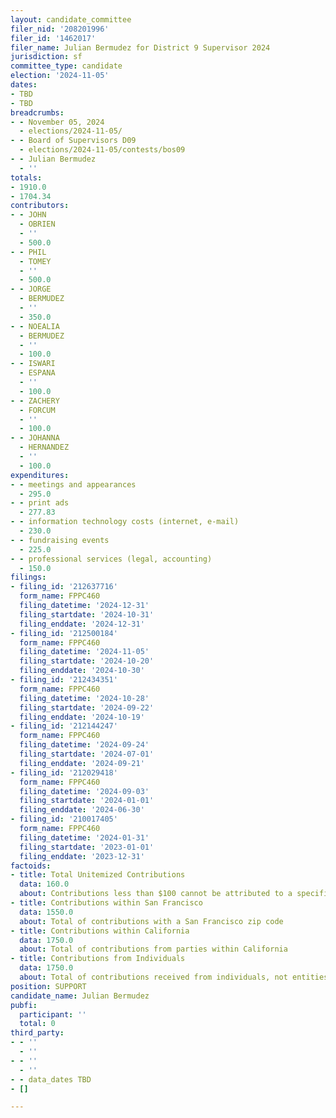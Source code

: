 ```yaml
---
layout: candidate_committee
filer_nid: '208201996'
filer_id: '1462017'
filer_name: Julian Bermudez for District 9 Supervisor 2024
jurisdiction: sf
committee_type: candidate
election: '2024-11-05'
dates:
- TBD
- TBD
breadcrumbs:
- - November 05, 2024
  - elections/2024-11-05/
- - Board of Supervisors D09
  - elections/2024-11-05/contests/bos09
- - Julian Bermudez
  - ''
totals:
- 1910.0
- 1704.34
contributors:
- - JOHN
  - OBRIEN
  - ''
  - 500.0
- - PHIL
  - TOMEY
  - ''
  - 500.0
- - JORGE
  - BERMUDEZ
  - ''
  - 350.0
- - NOEALIA
  - BERMUDEZ
  - ''
  - 100.0
- - ISWARI
  - ESPANA
  - ''
  - 100.0
- - ZACHERY
  - FORCUM
  - ''
  - 100.0
- - JOHANNA
  - HERNANDEZ
  - ''
  - 100.0
expenditures:
- - meetings and appearances
  - 295.0
- - print ads
  - 277.83
- - information technology costs (internet, e-mail)
  - 230.0
- - fundraising events
  - 225.0
- - professional services (legal, accounting)
  - 150.0
filings:
- filing_id: '212637716'
  form_name: FPPC460
  filing_datetime: '2024-12-31'
  filing_startdate: '2024-10-31'
  filing_enddate: '2024-12-31'
- filing_id: '212500184'
  form_name: FPPC460
  filing_datetime: '2024-11-05'
  filing_startdate: '2024-10-20'
  filing_enddate: '2024-10-30'
- filing_id: '212434351'
  form_name: FPPC460
  filing_datetime: '2024-10-28'
  filing_startdate: '2024-09-22'
  filing_enddate: '2024-10-19'
- filing_id: '212144247'
  form_name: FPPC460
  filing_datetime: '2024-09-24'
  filing_startdate: '2024-07-01'
  filing_enddate: '2024-09-21'
- filing_id: '212029418'
  form_name: FPPC460
  filing_datetime: '2024-09-03'
  filing_startdate: '2024-01-01'
  filing_enddate: '2024-06-30'
- filing_id: '210017405'
  form_name: FPPC460
  filing_datetime: '2024-01-31'
  filing_startdate: '2023-01-01'
  filing_enddate: '2023-12-31'
factoids:
- title: Total Unitemized Contributions
  data: 160.0
  about: Contributions less than $100 cannot be attributed to a specific individual
- title: Contributions within San Francisco
  data: 1550.0
  about: Total of contributions with a San Francisco zip code
- title: Contributions within California
  data: 1750.0
  about: Total of contributions from parties within California
- title: Contributions from Individuals
  data: 1750.0
  about: Total of contributions received from individuals, not entities
position: SUPPORT
candidate_name: Julian Bermudez
pubfi:
  participant: ''
  total: 0
third_party:
- - ''
  - ''
- - ''
  - ''
- - data_dates TBD
- []

---
```


